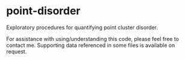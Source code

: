 # point-disorder

Exploratory procedures for quantifying point cluster disorder.

For assistance with using/understanding this code, please feel free to contact me. Supporting data referenced in some files is available on request.
